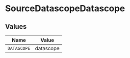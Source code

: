 # SourceDatascopeDatascope


## Values

| Name        | Value       |
| ----------- | ----------- |
| `DATASCOPE` | datascope   |